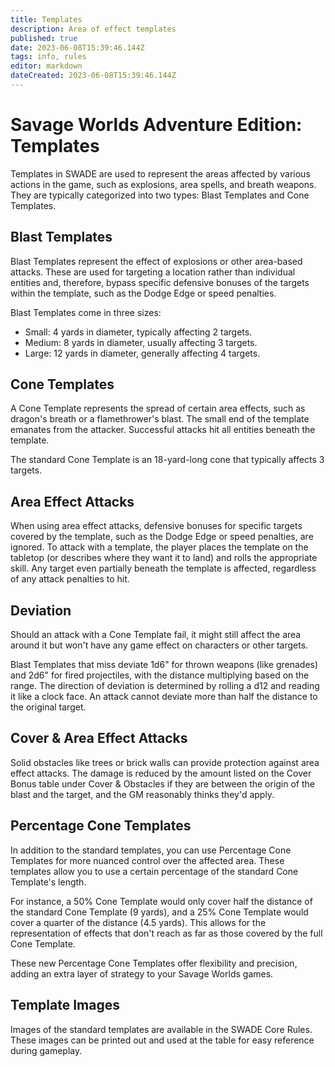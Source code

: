 ```yaml
---
title: Templates
description: Area of effect templates
published: true
date: 2023-06-08T15:39:46.144Z
tags: info, rules
editor: markdown
dateCreated: 2023-06-08T15:39:46.144Z
---
```


# Savage Worlds Adventure Edition: Templates

Templates in SWADE are used to represent the areas affected by various actions in the game, such as explosions, area spells, and breath weapons. They are typically categorized into two types: Blast Templates and Cone Templates. 

## Blast Templates

Blast Templates represent the effect of explosions or other area-based attacks. These are used for targeting a location rather than individual entities and, therefore, bypass specific defensive bonuses of the targets within the template, such as the Dodge Edge or speed penalties.

Blast Templates come in three sizes:

- Small: 4 yards in diameter, typically affecting 2 targets.
- Medium: 8 yards in diameter, usually affecting 3 targets.
- Large: 12 yards in diameter, generally affecting 4 targets.

## Cone Templates

A Cone Template represents the spread of certain area effects, such as dragon's breath or a flamethrower's blast. The small end of the template emanates from the attacker. Successful attacks hit all entities beneath the template.

The standard Cone Template is an 18-yard-long cone that typically affects 3 targets.

## Area Effect Attacks

When using area effect attacks, defensive bonuses for specific targets covered by the template, such as the Dodge Edge or speed penalties, are ignored. To attack with a template, the player places the template on the tabletop (or describes where they want it to land) and rolls the appropriate skill. Any target even partially beneath the template is affected, regardless of any attack penalties to hit.

## Deviation

Should an attack with a Cone Template fail, it might still affect the area around it but won't have any game effect on characters or other targets. 

Blast Templates that miss deviate 1d6" for thrown weapons (like grenades) and 2d6" for fired projectiles, with the distance multiplying based on the range. The direction of deviation is determined by rolling a d12 and reading it like a clock face. An attack cannot deviate more than half the distance to the original target.

## Cover & Area Effect Attacks

Solid obstacles like trees or brick walls can provide protection against area effect attacks. The damage is reduced by the amount listed on the Cover Bonus table under Cover & Obstacles if they are between the origin of the blast and the target, and the GM reasonably thinks they'd apply.

## Percentage Cone Templates

In addition to the standard templates, you can use Percentage Cone Templates for more nuanced control over the affected area. These templates allow you to use a certain percentage of the standard Cone Template's length. 

For instance, a 50% Cone Template would only cover half the distance of the standard Cone Template (9 yards), and a 25% Cone Template would cover a quarter of the distance (4.5 yards). This allows for the representation of effects that don't reach as far as those covered by the full Cone Template.

These new Percentage Cone Templates offer flexibility and precision, adding an extra layer of strategy to your Savage Worlds games.

## Template Images

Images of the standard templates are available in the SWADE Core Rules. These images can be printed out and used at the table for easy reference during gameplay.
